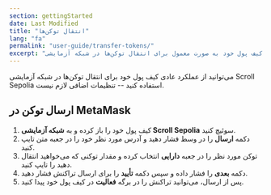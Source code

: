 ```yaml
---
section: gettingStarted
date: Last Modified
title: "انتقال توکن‌ها"
lang: "fa"
permalink: "user-guide/transfer-tokens/"
excerpt: "می‌توانید از کیف پول خود به صورت معمول برای انتقال توکن‌ها در شبکه آزمایشی Scroll Sepolia استفاده کنید."
---
```


می‌توانید از عملکرد عادی کیف پول خود برای انتقال توکن‌ها در شبکه آزمایشی Scroll Sepolia استفاده کنید -- تنظیمات اضافی لازم نیست.

## ارسال توکن در MetaMask

1. کیف پول خود را باز کرده و به **شبکه آزمایشی Scroll Sepolia** سوئیچ کنید.
2. دکمه **ارسال** را در وسط فشار دهید و آدرس مورد نظر خود را در جعبه متن تایپ کنید.
3. توکن مورد نظر را در جعبه **دارایی** انتخاب کرده و مقدار توکنی که می‌خواهید انتقال دهید را تایپ کنید.
4. دکمه **بعدی** را فشار داده و سپس دکمه **تأیید** را برای ارسال تراکنش فشار دهید.
5. پس از ارسال، می‌توانید تراکنش را در برگه **فعالیت** در کیف پول خود پیدا کنید.
